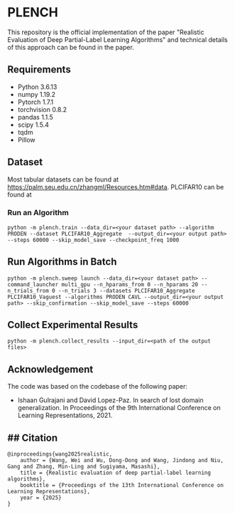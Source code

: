 # PLENCH
This repository is the official implementation of the paper "Realistic Evaluation of Deep Partial-Label Learning Algorithms" and technical details of this approach can be found in the paper. 

## Requirements
- Python 3.6.13
- numpy 1.19.2
- Pytorch 1.7.1
- torchvision 0.8.2
- pandas 1.1.5
- scipy 1.5.4
- tqdm
- Pillow

## Dataset
Most tabular datasets can be found at https://palm.seu.edu.cn/zhangml/Resources.htm#data. PLCIFAR10 can be found at 

### Run an Algorithm
```
python -m plench.train --data_dir=<your dataset path> --algorithm PRODEN --dataset PLCIFAR10_Aggregate  --output_dir=<your output path> --steps 60000 --skip_model_save --checkpoint_freq 1000
```

## Run Algorithms in Batch
```
python -m plench.sweep launch --data_dir=<your dataset path> --command_launcher multi_gpu --n_hparams_from 0 --n_hparams 20 --n_trials_from 0 --n_trials 3 --datasets PLCIFAR10_Aggregate PLCIFAR10_Vaguest --algorithms PRODEN CAVL --output_dir=<your output path> --skip_confirmation --skip_model_save --steps 60000
```

## Collect Experimental Results 
```
python -m plench.collect_results --input_dir=<path of the output files>
```

## Acknowledgement
The code was based on the codebase of the following paper:

- Ishaan Gulrajani and David Lopez-Paz. In search of lost domain generalization. In Proceedings of the 9th International Conference on Learning Representations, 2021.


## ## Citation
```
@inproceedings{wang2025realistic,
    author = {Wang, Wei and Wu, Dong-Dong and Wang, Jindong and Niu, Gang and Zhang, Min-Ling and Sugiyama, Masashi},
    title = {Realistic evaluation of deep partial-label learning algorithms},
    booktitle = {Proceedings of the 13th International Conference on Learning Representations},
    year = {2025}
}
```


